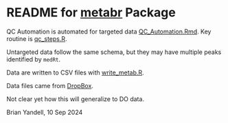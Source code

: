 # README for [metabr](https://github.com/byandell/metabr) Package

QC Automation is automated for targeted data
[QC_Automation.Rmd](https://github.com/byandell/metabr/blob/master/QC_Automation.Rmd).
Key routine is [qc_steps.R](https://github.com/byandell/metabr/blob/master/R/qc_steps.R).

Untargeted data follow the same schema, but they may have multiple peaks
identified by `medRt`.

Data are written to CSV files with [write_metab.R](https://github.com/byandell/metabr/blob/master/R/write_metab.R).

Data files came from [DropBox](https://www.dropbox.com/scl/fo/acam1ejhe7zlktmn9yh1k/ABddZPrl8wUGQskLQzGV0MA?rlkey=6ttor4u5jz7og9wu2d5mt079d&st=04rzua3e&dl=0).

Not clear yet how this will generalize to DO data.

Brian Yandell, 10 Sep 2024

